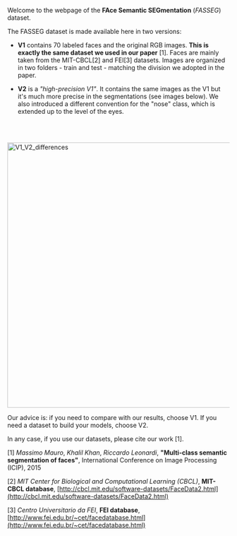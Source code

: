 Welcome to the webpage of the **FAce Semantic SEGmentation** (_FASSEG_) dataset.

The FASSEG dataset is made available here in two versions:

- **V1** contains 70 labeled faces and the original RGB images. **This is exactly the same dataset we used in our paper** [1]. Faces are mainly taken from the MIT-CBCL[2] and FEI[3] datasets. Images are organized in two folders - train and test -  matching the division we adopted in the paper.

- **V2** is a *"high-precision V1"*. It contains the same images as the V1 but it's much more precise in the segmentations (see images below). We also introduced a different convention for the "nose" class, which is extended up to the level of the eyes.  

<BR> 
<p> &nbsp; &nbsp; &nbsp; &nbsp; &nbsp; &nbsp; &nbsp; &nbsp; &nbsp; &nbsp; <img src="https://raw.githubusercontent.com/massimomauro/FASSEG-dataset/master/other/V1V2_diff.png" alt="V1_V2_differences" width="600"> </p>

Our advice is: if you need to compare with our results, choose V1. If you need a dataset to build your models, choose V2.

In any case, if you use our datasets, please cite our work [1].

[1] *Massimo Mauro*, *Khalil Khan*, *Riccardo Leonardi*, **"Multi-class semantic segmentation of faces"**, International Conference on Image Processing (ICIP), 2015

[2] *MIT Center for Biological and Computational Learning (CBCL)*, **MIT-CBCL database**, [http://cbcl.mit.edu/software-datasets/FaceData2.html](http://cbcl.mit.edu/software-datasets/FaceData2.html)

[3] *Centro Universitario da FEI*, **FEI database**,
[http://www.fei.edu.br/~cet/facedatabase.html](http://www.fei.edu.br/~cet/facedatabase.html)